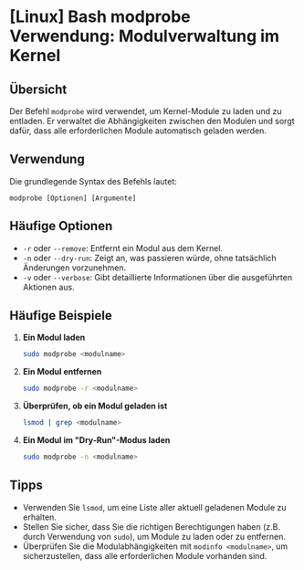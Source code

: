 # [Linux] Bash modprobe Verwendung: Modulverwaltung im Kernel

## Übersicht
Der Befehl `modprobe` wird verwendet, um Kernel-Module zu laden und zu entladen. Er verwaltet die Abhängigkeiten zwischen den Modulen und sorgt dafür, dass alle erforderlichen Module automatisch geladen werden.

## Verwendung
Die grundlegende Syntax des Befehls lautet:

```
modprobe [Optionen] [Argumente]
```

## Häufige Optionen
- `-r` oder `--remove`: Entfernt ein Modul aus dem Kernel.
- `-n` oder `--dry-run`: Zeigt an, was passieren würde, ohne tatsächlich Änderungen vorzunehmen.
- `-v` oder `--verbose`: Gibt detaillierte Informationen über die ausgeführten Aktionen aus.

## Häufige Beispiele

1. **Ein Modul laden**
   ```bash
   sudo modprobe <modulname>
   ```

2. **Ein Modul entfernen**
   ```bash
   sudo modprobe -r <modulname>
   ```

3. **Überprüfen, ob ein Modul geladen ist**
   ```bash
   lsmod | grep <modulname>
   ```

4. **Ein Modul im "Dry-Run"-Modus laden**
   ```bash
   sudo modprobe -n <modulname>
   ```

## Tipps
- Verwenden Sie `lsmod`, um eine Liste aller aktuell geladenen Module zu erhalten.
- Stellen Sie sicher, dass Sie die richtigen Berechtigungen haben (z.B. durch Verwendung von `sudo`), um Module zu laden oder zu entfernen.
- Überprüfen Sie die Modulabhängigkeiten mit `modinfo <modulname>`, um sicherzustellen, dass alle erforderlichen Module vorhanden sind.